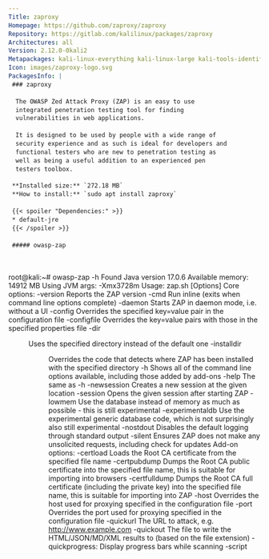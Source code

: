 ```yaml
---
Title: zaproxy
Homepage: https://github.com/zaproxy/zaproxy
Repository: https://gitlab.com/kalilinux/packages/zaproxy
Architectures: all
Version: 2.12.0-0kali2
Metapackages: kali-linux-everything kali-linux-large kali-tools-identify kali-tools-web 
Icon: images/zaproxy-logo.svg
PackagesInfo: |
 ### zaproxy
 
  The OWASP Zed Attack Proxy (ZAP) is an easy to use
  integrated penetration testing tool for finding
  vulnerabilities in web applications.
   
  It is designed to be used by people with a wide range of
  security experience and as such is ideal for developers and
  functional testers who are new to penetration testing as
  well as being a useful addition to an experienced pen
  testers toolbox.
 
 **Installed size:** `272.18 MB`  
 **How to install:** `sudo apt install zaproxy`  
 
 {{< spoiler "Dependencies:" >}}
 * default-jre
 {{< /spoiler >}}
 
 ##### owasp-zap
 
 
 ```
 root@kali:~# owasp-zap -h
 Found Java version 17.0.6
 Available memory: 14912 MB
 Using JVM args: -Xmx3728m
 Usage:
 	zap.sh [Options]
 Core options:
 	-version                 Reports the ZAP version
 	-cmd                     Run inline (exits when command line options complete)
 	-daemon                  Starts ZAP in daemon mode, i.e. without a UI
 	-config <kvpair>         Overrides the specified key=value pair in the configuration file
 	-configfile <path>       Overrides the key=value pairs with those in the specified properties file
 	-dir <dir>               Uses the specified directory instead of the default one
 	-installdir <dir>        Overrides the code that detects where ZAP has been installed with the specified directory
 	-h                       Shows all of the command line options available, including those added by add-ons
 	-help                    The same as -h
 	-newsession <path>       Creates a new session at the given location
 	-session <path>          Opens the given session after starting ZAP
 	-lowmem                  Use the database instead of memory as much as possible - this is still experimental
 	-experimentaldb          Use the experimental generic database code, which is not surprisingly also still experimental
 	-nostdout                Disables the default logging through standard output
 	-silent                  Ensures ZAP does not make any unsolicited requests, including check for updates
 Add-on options:
 	-certload <path>         Loads the Root CA certificate from the specified file name
 	-certpubdump <path>      Dumps the Root CA public certificate into the specified file name, this is suitable for importing into browsers
 	-certfulldump <path>     Dumps the Root CA full certificate (including the private key) into the specified file name, this is suitable for importing into ZAP
 	-host <host>             Overrides the host used for proxying specified in the configuration file
 	-port <port>             Overrides the port used for proxying specified in the configuration file
 	-quickurl <target url>   The URL to attack, e.g. http://www.example.com
 	-quickout <filename>     The file to write the HTML/JSON/MD/XML results to (based on the file extension)
 	-quickprogress:          Display progress bars while scanning
 	-script <script>         Run the specified script from commandline or load in GUI
 	-hud                     Launches a browser configured to proxy through ZAP with the HUD enabled, for use in daemon mode
 	-hudurl <url>            Launches a browser as per the -hud option with the specified URL
 	-hudbrowser <browser>    Launches a browser as per the -hud option with the specified browser, supported options: Chrome, Firefox by default Firefox
 	-openapifile <path>      Imports an OpenAPI definition from the specified file name
 	-openapiurl <url>        Imports an OpenAPI definition from the specified URL
 	-openapitargeturl <url>  The Target URL, to override the server URL present in the OpenAPI definition. Refer to the help for supported format.
 	-autorun <filename>      Run the automation jobs specified in the file
 	-autogenmin <filename>   Generate template automation file with the key parameters
 	-autogenmax <filename>   Generate template automation file with all parameters
 	-autogenconf <filename>  Generate template automation file using the current configuration
 	-addoninstall <addOnId>   Installs the add-on with specified ID from the ZAP Marketplace
 	-addoninstallall          Install all available add-ons from the ZAP Marketplace
 	-addonuninstall <addOnId> Uninstalls the Add-on with specified ID
 	-addonupdate              Update all changed add-ons from the ZAP Marketplace
 	-addonlist                List all of the installed add-ons
 	-graphqlfile <path>       Imports a GraphQL Schema from a File
 	-graphqlurl <url>         Imports a GraphQL Schema from a URL
 	-graphqlendurl <url>      Sets the Endpoint URL
 	-notel                   Turns off telemetry calls
 
 ```
 
 - - -
 
 ##### zaproxy
 
 
 ```
 root@kali:~# zaproxy -h
 Found Java version 17.0.6
 Available memory: 14912 MB
 Using JVM args: -Xmx3728m
 ```
 
 - - -
 
---
```

{{% hidden-comment "<!--Do not edit anything above this line-->" %}}

## Screenshots

![zaproxy](images/zaproxy.png)
